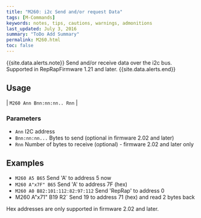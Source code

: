 ```yaml
---
title: "M260: i2c Send and/or request Data" 
tags: [M-Commands]
keywords: notes, tips, cautions, warnings, admonitions
last_updated: July 3, 2016
summary: "ToDo Add Summary"
permalink: M260.html
toc: false
---
```


{{site.data.alerts.note}}
Send and/or receive data over the i2c bus. Supported in RepRapFirmware 1.21 and later.
{{site.data.alerts.end}}


## Usage ##

| `M260 Ann Bnn:nn:nn.. Rnn` | 

### Parameters ###

+ `Ann` I2C address
+ `Bnn:nn:nn...` Bytes to send (optional in firmware 2.02 and later)
+ `Rnn` Number of bytes to receive (optional) - firmware 2.02 and later only

## Examples ##

+ `M260 A5 B65` Send 'A' to address 5 now
+ `M260 A"x7F" B65` Send 'A' to address 7F (hex)
+ `M260 A0 B82:101:112:82:97:112` Send 'RepRap' to address 0
+ M260 A"x71" B19 R2` Send 19 to address 71 (hex) and read 2 bytes back

Hex addresses are only supported in firmware 2.02 and later.
